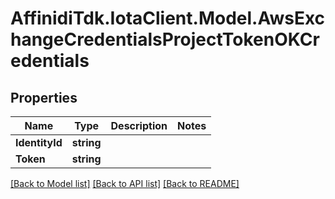 # AffinidiTdk.IotaClient.Model.AwsExchangeCredentialsProjectTokenOKCredentials

## Properties

Name | Type | Description | Notes
------------ | ------------- | ------------- | -------------
**IdentityId** | **string** |  | 
**Token** | **string** |  | 

[[Back to Model list]](../README.md#documentation-for-models) [[Back to API list]](../README.md#documentation-for-api-endpoints) [[Back to README]](../README.md)


